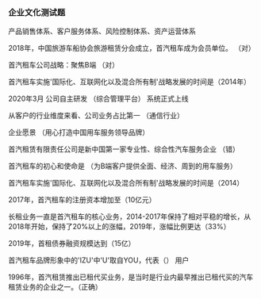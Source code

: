 ### 企业文化测试题

产品销售体系、客户服务体系、风险控制体系、资产运营体系  

2018年，中国旅游车船协会旅游租赁分会成立，首汽租车成为会员单位。 （对）

首汽租车公司战略：聚焦B端 （对）

首汽租车实施'国际化、互联网化以及混合所有制'战略发展的时间是（2014年）

2020年3月 公司自主研发 （综合管理平台） 系统正式上线

从客户的行业维度来看、公司业务占比第一 （通信行业）

企业愿景 （用心打造中国用车服务领导品牌）

首汽租赁有限责任公司是新中国第一家专业性、综合性汽车服务企业 （错）

首汽租车的初心和使命是 （为B端客户提供全面、经济、周到的用车服务）

首汽租车实施'国际化、互联网化以及混合所有制'战略发展的时间是（2014）

2017年，首汽租车的注册资本增加至（10亿元）

长租业务一直是首汽租车的核心业务，2014-2017年保持了相对平稳的增长，从2018年开始，保持了20%以上的涨幅，2019年，涨幅比例更达（33%）

2019年，首租债券融资规模达到（15亿）

首汽租车品牌形象中的'IZU'中'U'取自YOU，代表（） 用户

1996年，首汽租赁推出已租代买业务，是当时是行业内最早推出已租代买的汽车租赁业务的企业之一。（正确）